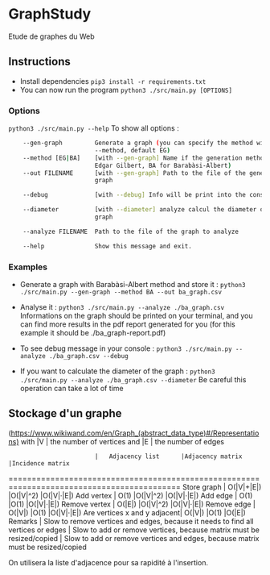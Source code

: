 # GraphStudy
Etude de graphes du Web

## Instructions
- Install dependencies
	`pip3 install -r requirements.txt`
- You can now run the program
	`python3 ./src/main.py [OPTIONS]`
### Options
`python3 ./src/main.py --help` To show all options :
```bash
	--gen-graph         Generate a graph (you can specify the method with
						--method, default EG)
	--method [EG|BA]	[with --gen-graph] Name if the generation method (EG for
						Edgar Gilbert, BA for Barabàsi-Albert)
	--out FILENAME		[with --gen-graph] Path to the file of the generated
						graph

	--debug             [with --debug] Info will be print into the console

  	--diameter          [with --diameter] analyze calcul the diameter of the
                      	graph

	--analyze FILENAME	Path to the file of the graph to analyze

	--help				Show this message and exit.
```

### Examples
- Generate a graph with Barabàsi-Albert method and store it :
`python3 ./src/main.py --gen-graph --method BA --out ba_graph.csv`
- Analyse it :
`python3 ./src/main.py --analyze ./ba_graph.csv`
Informations on the graph should be printed on your terminal, and you can find more results in the pdf report generated for you (for this example it should be ./ba_graph-report.pdf)

- To see debug message in your console :
`python3 ./src/main.py --analyze ./ba_graph.csv --debug`

- If you want to calculate the diameter of the graph :
`python3 ./src/main.py --analyze ./ba_graph.csv --diameter`
Be careful this operation can take a lot of time

## Stockage d'un graphe
(https://www.wikiwand.com/en/Graph_(abstract_data_type)#/Representations)
with |V | the number of vertices and |E | the number of edges

							|	Adjacency list		|Adjacency matrix	|Incidence matrix
===========================================================================================
Store graph 				|	O(|V|+|E|)			|O(|V|^2) 		|O(|V|·|E|)
Add vertex 					|	O(1)				|O(|V|^2)			|O(|V|·|E|)
Add edge 					|	O(1) 				|O(1) 				|O(|V|·|E|)
Remove vertex 				|	O(|E|) 				|O(|V|^2) 		|O(|V|·|E|)
Remove edge 				|	O(|V|) 				|O(1) 				|O(|V|·|E|)
Are vertices x and y adjacent| 	O(|V|) 				|O(1) 				|O(|E|)
Remarks 					|	Slow to remove vertices and edges, because it needs to find all vertices or edges | Slow to add or remove vertices, because matrix must be resized/copied | Slow to add or remove vertices and edges, because matrix must be resized/copied 

On utilisera la liste d'adjacence pour sa rapidité à l'insertion.